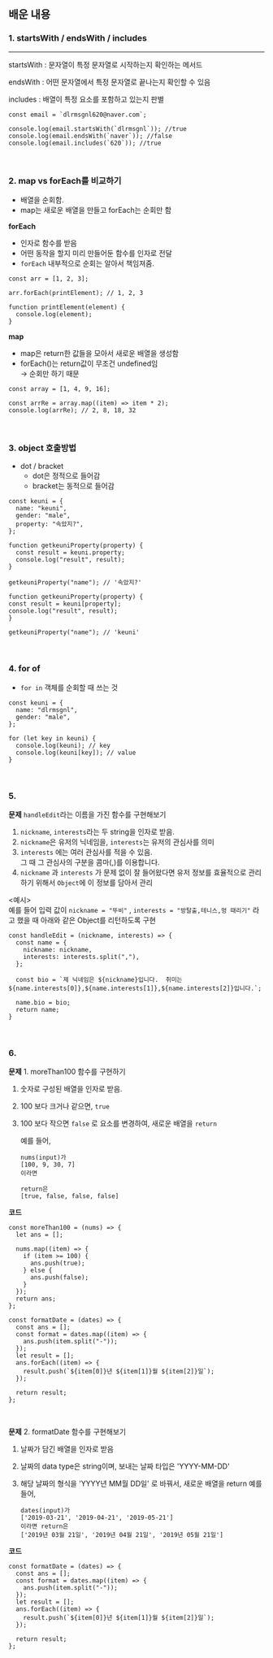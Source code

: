 ## 배운 내용

### 1. startsWith / endsWith / includes

---

<a>startsWith</a>
: 문자열이 특정 문자열로 시작하는지 확인하는 메서드

<a>endsWith</a>
: 어떤 문자열에서 특정 문자열로 끝나는지 확인할 수 있음

<a>includes</a>
: 배열이 특정 요소를 포함하고 있는지 판별

```
const email = `dlrmsgnl620@naver.com`;

console.log(email.startsWith(`dlrmsgnl`)); //true
console.log(email.endsWith(`naver`)); //false
console.log(email.includes(`620`)); //true
```

<br>

### 2. map vs forEach를 비교하기

- 배열을 순회함.
- map는 새로운 배열을 만들고 forEach는 순회만 함

**forEach**

- 인자로 함수를 받음
- 어떤 동작을 할지 미리 만들어둔 함수를 인자로 전달
- `forEach` 내부적으로 순회는 알아서 책임져줌.

```
const arr = [1, 2, 3];

arr.forEach(printElement); // 1, 2, 3

function printElement(element) {
  console.log(element);
}
```

**map**

- map은 return한 값들을 모아서 새로운 배열을 생성함
- forEach()는 return값이 무조건 undefined임  
   → 순회만 하기 때문

```
const array = [1, 4, 9, 16];

const arrRe = array.map((item) => item * 2);
console.log(arrRe); // 2, 8, 18, 32
```

<br>

### 3. object 호출방법

- dot / bracket
  - dot은 정적으로 들어감
  - bracket는 동적으로 들어감

```
const keuni = {
  name: "keuni",
  gender: "male",
  property: "속았지?",
};

```

```
function getkeuniProperty(property) {
  const result = keuni.property;
  console.log("result", result);
}

getkeuniProperty("name"); // '속았지?'
```

```
function getkeuniProperty(property) {
const result = keuni[property];
console.log("result", result);
}

getkeuniProperty("name"); // 'keuni'
```

<br>

### 4. for of

- `for in` 객체를 순회할 때 쓰는 것

```
const keuni = {
  name: "dlrmsgnl",
  gender: "male",
};

for (let key in keuni) {
  console.log(keuni); // key
  console.log(keuni[key]); // value
}
```

<br>

### 5.

**문제** `handleEdit`라는 이름을 가진 함수를 구현해보기

1. `nickname`, `interests`라는 두 string을 인자로 받음.
2. `nickname`은 유저의 닉네임을, `interests`는 유저의 관심사를 의미
3. `interests` 에는 여러 관심사를 적을 수 있음.  
   그 때 그 관심사의 구분을 콤마(,)를 이용합니다.
4. `nickname` 과 `interests` 가 문제 없이 잘 들어왔다면 유저 정보를 효율적으로 관리하기 위해서 `Object`에 이 정보를 담아서 관리

<예시>  
예를 들어 입력 값이 `nickname = "뚜비"` , `interests = "방탈출,테니스,멍 때리기"` 라고 했을 때 아래와 같은 Object를 리턴하도록 구현

```
const handleEdit = (nickname, interests) => {
  const name = {
    nickname: nickname,
    interests: interests.split(","),
  };

  const bio = `제 닉네임은 ${nickname}입니다.  취미는 ${name.interests[0]},${name.interests[1]},${name.interests[2]}입니다.`;

  name.bio = bio;
  return name;
}
```

<br>

### 6.

**문제** 1. moreThan100 함수를 구현하기

1. 숫자로 구성된 배열을 인자로 받음.
2. 100 보다 크거나 같으면, `true`
3. 100 보다 작으면 `false` 로 요소를 변경하여, 새로운 배열을 `return`

   예를 들어,

   ```
   nums(input)가
   [100, 9, 30, 7]
   이라면
   ​
   return은
   [true, false, false, false]
   ```

**코드**

```
const moreThan100 = (nums) => {
  let ans = [];

  nums.map((item) => {
    if (item >= 100) {
      ans.push(true);
    } else {
      ans.push(false);
    }
  });
  return ans;
};

const formatDate = (dates) => {
  const ans = [];
  const format = dates.map((item) => {
    ans.push(item.split("-"));
  });
  let result = [];
  ans.forEach((item) => {
    result.push(`${item[0]}년 ${item[1]}월 ${item[2]}일`);
  });

  return result;
};
```

<br>

**문제** 2. formatDate 함수를 구현해보기

1. 날짜가 담긴 배열을 인자로 받음
2. 날짜의 data type은 string이며, 보내는 날짜 타입은 'YYYY-MM-DD'
3. 해당 날짜의 형식을 'YYYY년 MM월 DD일' 로 바꿔서, 새로운 배열을 return
   예를 들어,

   ```
   dates(input)가
   ['2019-03-21', '2019-04-21', '2019-05-21']
   이라면​ return은
   ['2019년 03월 21일', '2019년 04월 21일', '2019년 05월 21일']
   ```

**코드**

```
const formatDate = (dates) => {
  const ans = [];
  const format = dates.map((item) => {
    ans.push(item.split("-"));
  });
  let result = [];
  ans.forEach((item) => {
    result.push(`${item[0]}년 ${item[1]}월 ${item[2]}일`);
  });

  return result;
};
```
